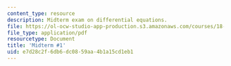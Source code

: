 ```yaml
---
content_type: resource
description: Midterm exam on differential equations.
file: https://ol-ocw-studio-app-production.s3.amazonaws.com/courses/18-034-honors-differential-equations-spring-2009/e7d28c2f6db6dc0859aa4b1a15cd1eb1_MIT18_034s09_exam01_midterm01.pdf
file_type: application/pdf
resourcetype: Document
title: 'Midterm #1'
uid: e7d28c2f-6db6-dc08-59aa-4b1a15cd1eb1
---
```

